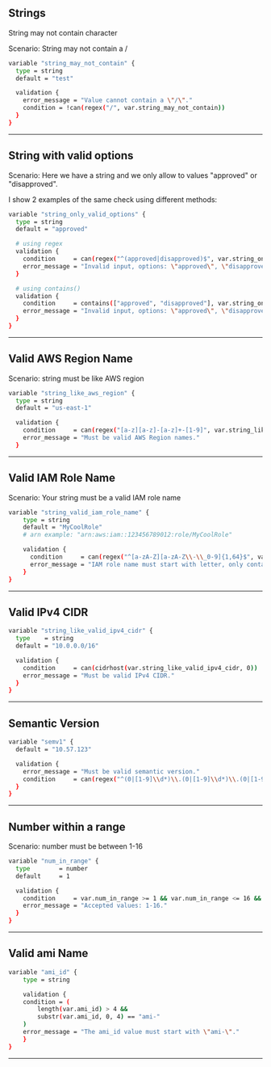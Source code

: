 



## Strings

String may not contain character

Scenario: String may not contain a /


```bash
variable "string_may_not_contain" {
  type = string
  default = "test"

  validation {
    error_message = "Value cannot contain a \"/\"."
    condition = !can(regex("/", var.string_may_not_contain))
  }
}
```



__________________________________________________________________________________________



## String with valid options

Scenario: Here we have a string and we only allow to values "approved" or "disapproved".

I show 2 examples of the same check using different methods:


```bash
variable "string_only_valid_options" {
  type = string
  default = "approved"

  # using regex
  validation {
    condition     = can(regex("^(approved|disapproved)$", var.string_only_valid_options))
    error_message = "Invalid input, options: \"approved\", \"disapproved\"."
  }

  # using contains()
  validation {
    condition     = contains(["approved", "disapproved"], var.string_only_valid_options)
    error_message = "Invalid input, options: \"approved\", \"disapproved\"."
  }
}
```



__________________________________________________________________________________________



## Valid AWS Region Name

Scenario: string must be like AWS region



```bash
variable "string_like_aws_region" {
  type = string
  default = "us-east-1"

  validation {
    condition     = can(regex("[a-z][a-z]-[a-z]+-[1-9]", var.string_like_aws_region))
    error_message = "Must be valid AWS Region names."
  }
```



__________________________________________________________________________________________



## Valid IAM Role Name

Scenario: Your string must be a valid IAM role name


```bash
variable "string_valid_iam_role_name" {
    type = string
    default = "MyCoolRole"
    # arn example: "arn:aws:iam::123456789012:role/MyCoolRole"

    validation {
      condition     = can(regex("^[a-zA-Z][a-zA-Z\\-\\_0-9]{1,64}$", var.string_valid_iam_role_name))
      error_message = "IAM role name must start with letter, only contain letters, numbers, dashes, or underscores and must be between 1 and 64 characters."
    }
}
```



__________________________________________________________________________________________



## Valid IPv4 CIDR



```bash
variable "string_like_valid_ipv4_cidr" {
  type    = string
  default = "10.0.0.0/16"

  validation {
    condition     = can(cidrhost(var.string_like_valid_ipv4_cidr, 0))
    error_message = "Must be valid IPv4 CIDR."
  }
}
```



__________________________________________________________________________________________



## Semantic Version



```bash
variable "semv1" {
  default = "10.57.123"

  validation {
    error_message = "Must be valid semantic version."
    condition     = can(regex("^(0|[1-9]\\d*)\\.(0|[1-9]\\d*)\\.(0|[1-9]\\d*)(?:-((?:0|[1-9]\\d*|\\d*[a-zA-Z-][0-9a-zA-Z-]*)(?:\\.(?:0|[1-9]\\d*|\\d*[a-zA-Z-][0-9a-zA-Z-]*))*))?(?:\\+([0-9a-zA-Z-]+(?:\\.[0-9a-zA-Z-]+)*))?$", var.semv1))
  }
}
```



__________________________________________________________________________________________



## Number within a range

Scenario: number must be between 1-16


```bash
variable "num_in_range" {
  type        = number
  default     = 1

  validation {
    condition     = var.num_in_range >= 1 && var.num_in_range <= 16 && floor(var.num_in_range) == var.num_in_range
    error_message = "Accepted values: 1-16."
  }
}
```



__________________________________________________________________________________________



## Valid ami Name


```bash
variable "ami_id" {
    type = string

    validation {
    condition = (
        length(var.ami_id) > 4 &&
        substr(var.ami_id, 0, 4) == "ami-"
    )
    error_message = "The ami_id value must start with \"ami-\"."
    }
}
```



__________________________________________________________________________________________
